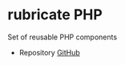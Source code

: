 # rubricate PHP

Set of reusable PHP components

 - Repository [GitHub](https://github.com/rubricate)
